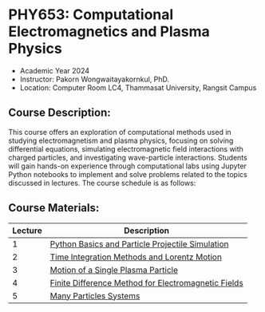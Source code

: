 # PHY653: Computational Electromagnetics and Plasma Physics

- Academic Year 2024
- Instructor: Pakorn Wongwaitayakornkul, PhD.
- Location: Computer Room LC4, Thammasat University, Rangsit Campus

## Course Description:
This course offers an exploration of computational methods used in studying electromagnetism and plasma physics, focusing on solving differential equations, simulating electromagnetic field interactions with charged particles, and investigating wave-particle interactions. Students will gain hands-on experience through computational labs using Jupyter Python notebooks to implement and solve problems related to the topics discussed in lectures. The course schedule is as follows:

## Course Materials:
| Lecture | Description |
| --- | ----------- |
| 1 | [Python Basics and Particle Projectile Simulation](https://github.com/tpakorn/phy653/blob/main/code_lab/lab1/lecture1.ipynb) |
| 2 | [Time Integration Methods and Lorentz Motion](https://github.com/tpakorn/phy653/blob/main/code_lab/lab2/lecture2.ipynb) |
| 3 | [Motion of a Single Plasma Particle](https://github.com/tpakorn/phy653/blob/main/code_lab/lab3/lecture3.ipynb) |
| 4 | [Finite Difference Method for Electromagnetic Fields](https://github.com/tpakorn/phy653/blob/main/code_lab/lab4/lecture4.ipynb) |
| 5 | [Many Particles Systems](https://github.com/tpakorn/phy653/blob/main/code_lab/lab5/lecture5.ipynb) |
